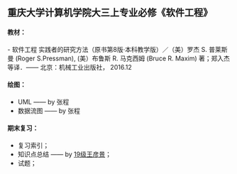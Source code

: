 ## 重庆大学计算机学院大三上专业必修《软件工程》

#### 教材：
 \- 软件工程 实践者的研究方法（原书第8版·本科教学版）／（美）罗杰 S. 普莱斯曼 (Roger S.Pressman), (美）布鲁斯 R. 马克西姆 (Bruce R. Maxim) 著；郑入杰等译．—— 北京：机械工业出版社， 2016.12

#### 绘图：
 - UML —— by 张程
 - 数据流图 —— by 张程

#### 期末复习：
 - 复习索引；
 - 知识点总结 —— by [19级王彦景](https://github.com/ferry-hhh)；
 - 试题；
